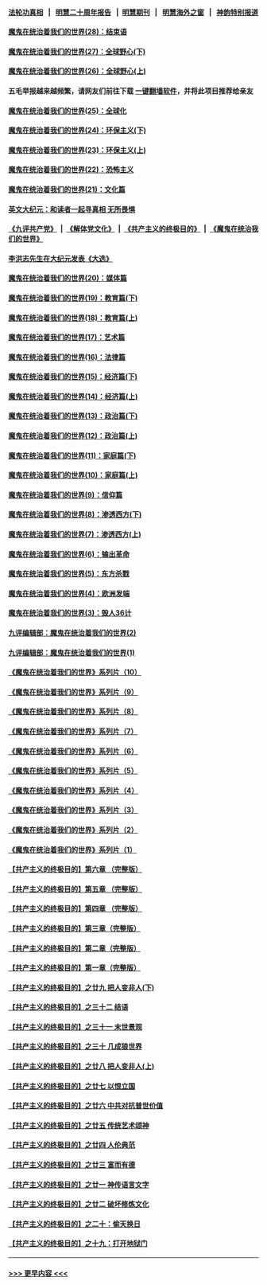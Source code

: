 #### [法轮功真相](https://github.com/gfw-breaker/truth/blob/master/README.md?t=0) &nbsp;&nbsp;|&nbsp;&nbsp; [明慧二十周年报告](https://github.com/gfw-breaker/mh-reports/blob/master/README.md?t=0) &nbsp;&nbsp;|&nbsp;&nbsp;[明慧期刊](https://github.com/gfw-breaker/mh-qikan) &nbsp;&nbsp;|&nbsp;&nbsp; [明慧海外之窗](https://github.com/gfw-breaker/mh-news/blob/master/README.md?t=0) &nbsp;&nbsp;|&nbsp;&nbsp; [神韵特别报道](https://github.com/gfw-breaker/mh-news/blob/master/shenyun.md?t=0)
#### [魔鬼在统治着我们的世界(28)：结束语](../pages/nsc422/n10936246.md?t=07171951) 
#### [魔鬼在统治着我们的世界(27)：全球野心(下)](../pages/nsc422/n10928319.md?t=07171951) 
#### [魔鬼在统治着我们的世界(26)：全球野心(上)](../pages/nsc422/n10900318.md?t=07171951) 
#### 五毛举报越来越频繁，请网友们前往下载 [一键翻墙软件](https://github.com/gfw-breaker/ssr-accounts)，并将此项目推荐给亲友
#### [魔鬼在统治着我们的世界(25)：全球化](../pages/nsc422/n10788205.md?t=07171951) 
#### [魔鬼在统治着我们的世界(24)：环保主义(下)](../pages/nsc422/n10695307.md?t=07171951) 
#### [魔鬼在统治着我们的世界(23)：环保主义(上)](../pages/nsc422/n10688613.md?t=07171951) 
#### [魔鬼在统治着我们的世界(22)：恐怖主义](../pages/nsc422/n10614727.md?t=07171951) 
#### [魔鬼在统治着我们的世界(21)：文化篇](../pages/nsc422/n10597706.md?t=07171951) 
#### [英文大纪元：和读者一起寻真相 无所畏惧](../pages/nsc422/n12542027.md?t=07171951) 
#### [《九评共产党》](https://github.com/begood0513/9ping.md/blob/master/README.md) &nbsp;|&nbsp; [《解体党文化》](../../../../jtdwh.md/blob/master/README.md)  &nbsp;|&nbsp; [《共产主义的终极目的》](../../../../gczydzjmd.md/blob/master/README.md) &nbsp;|&nbsp; [《魔鬼在统治我们的世界》](../../../../mgztzwmdsj.md/blob/master/README.md) 
#### [李洪志先生在大纪元发表《大选》](../pages/nsc422/n12534746.md?t=07171951) 
#### [魔鬼在统治着我们的世界(20)：媒体篇](../pages/nsc422/n10586579.md?t=07171951) 
#### [魔鬼在统治着我们的世界(19)：教育篇(下)](../pages/nsc422/n10564808.md?t=07171951) 
#### [魔鬼在统治着我们的世界(18)：教育篇(上)](../pages/nsc422/n10526970.md?t=07171951) 
#### [魔鬼在统治着我们的世界(17)：艺术篇](../pages/nsc422/n10499093.md?t=07171951) 
#### [魔鬼在统治着我们的世界(16)：法律篇](../pages/nsc422/n10485969.md?t=07171951) 
#### [魔鬼在统治着我们的世界(15)：经济篇(下)](../pages/nsc422/n10469975.md?t=07171951) 
#### [魔鬼在统治着我们的世界(14)：经济篇(上)](../pages/nsc422/n10457370.md?t=07171951) 
#### [魔鬼在统治着我们的世界(13)：政治篇(下)](../pages/nsc422/n10448270.md?t=07171951) 
#### [魔鬼在统治着我们的世界(12)：政治篇(上)](../pages/nsc422/n10444576.md?t=07171951) 
#### [魔鬼在统治着我们的世界(11)：家庭篇(下)](../pages/nsc422/n10440961.md?t=07171951) 
#### [魔鬼在统治着我们的世界(10)：家庭篇(上)](../pages/nsc422/n10435448.md?t=07171951) 
#### [魔鬼在统治着我们的世界(9)：信仰篇](../pages/nsc422/n10432159.md?t=07171951) 
#### [魔鬼在统治着我们的世界(8)：渗透西方(下)](../pages/nsc422/n10429603.md?t=07171951) 
#### [魔鬼在统治着我们的世界(7)：渗透西方(上)](../pages/nsc422/n10426013.md?t=07171951) 
#### [魔鬼在统治着我们的世界(6)：输出革命](../pages/nsc422/n10421536.md?t=07171951) 
#### [魔鬼在统治着我们的世界(5)：东方杀戮](../pages/nsc422/n10417707.md?t=07171951) 
#### [魔鬼在统治着我们的世界(4)：欧洲发端](../pages/nsc422/n10414890.md?t=07171951) 
#### [魔鬼在统治着我们的世界(3)：毁人36计](../pages/nsc422/n10411583.md?t=07171951) 
#### [九评编辑部：魔鬼在统治着我们的世界(2)](../pages/nsc422/n10410036.md?t=07171951) 
#### [九评编辑部：魔鬼在统治着我们的世界(1)](../pages/nsc422/n10406825.md?t=07171951) 
#### [《魔鬼在统治着我们的世界》系列片（10）](../pages/nsc422/n12292670.md?t=07171951) 
#### [《魔鬼在统治着我们的世界》系列片（9）](../pages/nsc422/n12290859.md?t=07171951) 
#### [《魔鬼在统治着我们的世界》系列片（8）](../pages/nsc422/n12287445.md?t=07171951) 
#### [《魔鬼在统治着我们的世界》系列片（7）](../pages/nsc422/n12283425.md?t=07171951) 
#### [《魔鬼在统治着我们的世界》系列片（6）](../pages/nsc422/n12282314.md?t=07171951) 
#### [《魔鬼在统治着我们的世界》系列片（5）](../pages/nsc422/n12281419.md?t=07171951) 
#### [《魔鬼在统治着我们的世界》系列片（4）](../pages/nsc422/n12274024.md?t=07171951) 
#### [《魔鬼在统治着我们的世界》系列片（3）](../pages/nsc422/n12271322.md?t=07171951) 
#### [《魔鬼在统治着我们的世界》系列片（2）](../pages/nsc422/n12269049.md?t=07171951) 
#### [《魔鬼在统治着我们的世界》系列片（1）](../pages/nsc422/n12267575.md?t=07171951) 
#### [【共产主义的终极目的】第六章 （完整版）](../pages/nsc422/n11428913.md?t=07171951) 
#### [【共产主义的终极目的】第五章 （完整版）](../pages/nsc422/n11428912.md?t=07171951) 
#### [【共产主义的终极目的】第四章 （完整版）](../pages/nsc422/n11428907.md?t=07171951) 
#### [【共产主义的终极目的】第三章（完整版）](../pages/nsc422/n11428848.md?t=07171951) 
#### [【共产主义的终极目的】第二章（完整版）](../pages/nsc422/n11428831.md?t=07171951) 
#### [【共产主义的终极目的】第一章（完整版）](../pages/nsc422/n11417651.md?t=07171951) 
#### [【共产主义的终极目的】之廿九 把人变非人(下)](../pages/nsc422/n11344140.md?t=07171951) 
#### [【共产主义的终极目的】之三十二 结语](../pages/nsc422/n11360535.md?t=07171951) 
#### [【共产主义的终极目的】之三十一 末世景观](../pages/nsc422/n11351129.md?t=07171951) 
#### [【共产主义的终极目的】之三十 几成狼世界](../pages/nsc422/n11348280.md?t=07171951) 
#### [【共产主义的终极目的】之廿八 把人变非人(上)](../pages/nsc422/n11340492.md?t=07171951) 
#### [【共产主义的终极目的】之廿七 以恨立国](../pages/nsc422/n11336944.md?t=07171951) 
#### [【共产主义的终极目的】之廿六 中共对抗普世价值](../pages/nsc422/n11324785.md?t=07171951) 
#### [【共产主义的终极目的】之廿五 传统艺术颂神](../pages/nsc422/n11296396.md?t=07171951) 
#### [【共产主义的终极目的】之廿四 人伦典范](../pages/nsc422/n11296397.md?t=07171951) 
#### [【共产主义的终极目的】之廿三 富而有德](../pages/nsc422/n11283598.md?t=07171951) 
#### [【共产主义的终极目的】之廿一 神传语言文字](../pages/nsc422/n11263265.md?t=07171951) 
#### [【共产主义的终极目的】之廿二 破坏修炼文化](../pages/nsc422/n11245728.md?t=07171951) 
#### [【共产主义的终极目的】之二十：偷天换日](../pages/nsc422/n11238846.md?t=07171951) 
#### [【共产主义的终极目的】之十九：打开地狱门](../pages/nsc422/n11206376.md?t=07171951) 

----
#### [ >>> 更早内容 <<< ](../indexes/nsc422-earlier.md)
